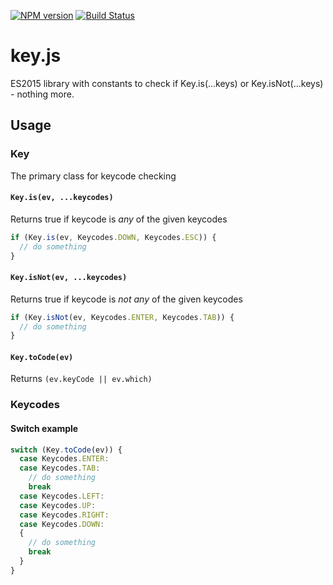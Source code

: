 [![NPM version][npm-image]][npm-url] [![Build Status][travis-image]][travis-url]

# key.js
ES2015 library with constants to check if Key.is(...keys) or Key.isNot(...keys) - nothing more.

## Usage

### Key
The primary class for keycode checking

#### `Key.is(ev, ...keycodes)`
Returns true if keycode is _any_ of the given keycodes

```javascript
if (Key.is(ev, Keycodes.DOWN, Keycodes.ESC)) {
  // do something
}
```

#### `Key.isNot(ev, ...keycodes)`
Returns true if keycode is _not any_ of the given keycodes

```javascript
if (Key.isNot(ev, Keycodes.ENTER, Keycodes.TAB)) {
  // do something
}
```

#### `Key.toCode(ev)`
Returns `(ev.keyCode || ev.which)`


### Keycodes
 
#### Switch example

```javascript
switch (Key.toCode(ev)) {
  case Keycodes.ENTER:
  case Keycodes.TAB:
    // do something
    break
  case Keycodes.LEFT:
  case Keycodes.UP:
  case Keycodes.RIGHT:
  case Keycodes.DOWN:
  {
    // do something
    break
  }
}
```


[npm-url]: https://www.npmjs.com/package/key.js
[npm-image]: https://img.shields.io/npm/v/key.js.svg
[travis-url]: https://travis-ci.org/alienfast/key.js
[travis-image]: https://img.shields.io/travis/alienfast/key.js.svg
